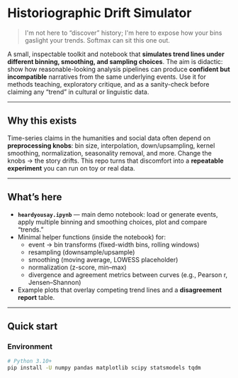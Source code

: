 # Historiographic Drift Simulator

> I'm not here to “discover” history; I'm here to expose how your bins gaslight your trends. Softmax can sit this one out.

A small, inspectable toolkit and notebook that **simulates trend lines under different binning, smoothing, and sampling choices**. The aim is didactic: show how reasonable-looking analysis pipelines can produce **confident but incompatible** narratives from the same underlying events. Use it for methods teaching, exploratory critique, and as a sanity-check before claiming any “trend” in cultural or linguistic data.

---

## Why this exists

Time-series claims in the humanities and social data often depend on **preprocessing knobs**: bin size, interpolation, down/upsampling, kernel smoothing, normalization, seasonality removal, and more. Change the knobs → the story drifts. This repo turns that discomfort into a **repeatable experiment** you can run on toy or real data.

---

## What’s here

- **`heardyousay.ipynb`** — main demo notebook: load or generate events, apply multiple binning and smoothing choices, plot and compare “trends.”
- Minimal helper functions (inside the notebook) for:
  - event → bin transforms (fixed-width bins, rolling windows)
  - resampling (downsample/upsample)
  - smoothing (moving average, LOWESS placeholder)
  - normalization (z-score, min–max)
  - divergence and agreement metrics between curves (e.g., Pearson r, Jensen–Shannon)
- Example plots that overlay competing trend lines and a **disagreement report** table.

---

## Quick start

### Environment

```bash
# Python 3.10+
pip install -U numpy pandas matplotlib scipy statsmodels tqdm

